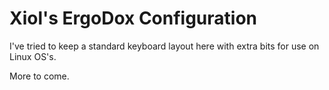 # Xiol's ErgoDox Configuration

I've tried to keep a standard keyboard layout here with extra bits for use on Linux OS's.

More to come.
